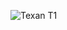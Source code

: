 ![Texan T1](https://th.bing.com/th/id/R.a479aa4e4001d7fe6389a2d29aab1e44?rik=elXBiSgdYxCoRw&pid=ImgRaw) 
